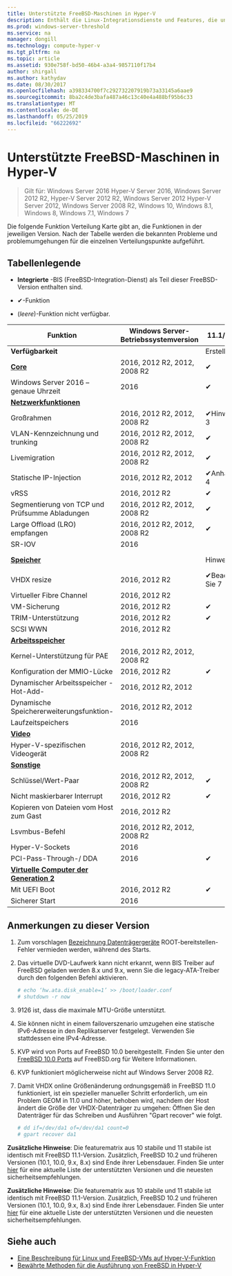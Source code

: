 ```yaml
---
title: Unterstützte FreeBSD-Maschinen in Hyper-V
description: Enthält die Linux-Integrationsdienste und Features, die unterschiedlichen Versionen
ms.prod: windows-server-threshold
ms.service: na
manager: dongill
ms.technology: compute-hyper-v
ms.tgt_pltfrm: na
ms.topic: article
ms.assetid: 930e758f-bd50-46b4-a3a4-9857110f17b4
author: shirgall
ms.author: kathydav
ms.date: 08/30/2017
ms.openlocfilehash: a398334700f7c292732207919b73a33145a6aae9
ms.sourcegitcommit: 8ba2c4de3bafa487a46c13c40e4a488bf95b6c33
ms.translationtype: MT
ms.contentlocale: de-DE
ms.lasthandoff: 05/25/2019
ms.locfileid: "66222692"
---
```

# <a name="supported-freebsd-virtual-machines-on-hyper-v"></a>Unterstützte FreeBSD-Maschinen in Hyper-V

>Gilt für: Windows Server 2016 Hyper-V Server 2016, Windows Server 2012 R2, Hyper-V Server 2012 R2, Windows Server 2012 Hyper-V Server 2012, Windows Server 2008 R2, Windows 10, Windows 8.1, Windows 8, Windows 7.1, Windows 7

Die folgende Funktion Verteilung Karte gibt an, die Funktionen in der jeweiligen Version. Nach der Tabelle werden die bekannten Probleme und problemumgehungen für die einzelnen Verteilungspunkte aufgeführt.

## <a name="table-legend"></a>Tabellenlegende

* **Integrierte** -BIS (FreeBSD-Integration-Dienst) als Teil dieser FreeBSD-Version enthalten sind.

* &#10004;-Funktion

* (*leere*)-Funktion nicht verfügbar.

|**Funktion**|**Windows Server-Betriebssystemversion**|**11.1/11.2**|**11.0**|**10.3**|**10.2**|**10.0 - 10.1**|**9.1 - 9.3, 8.4**|
|-|-|-|-|-|-|-|-|
|**Verfügbarkeit**||Erstellt|Erstellt|Erstellt|Erstellt|Erstellt|[Ports](https://svnweb.freebsd.org/ports/branches/2015Q1/emulators/hyperv-is/) |
|**[Core](Feature-Descriptions-for-Linux-and-FreeBSD-virtual-machines-on-Hyper-V.md#core)**|2016, 2012 R2, 2012, 2008 R2|&#10004;|&#10004;|&#10004;|&#10004;|&#10004;|&#10004; |
|Windows Server 2016 – genaue Uhrzeit|2016|&#10004;||||||
|**[Netzwerkfunktionen](Feature-Descriptions-for-Linux-and-FreeBSD-virtual-machines-on-Hyper-V.md#networking)**||||||||
|Großrahmen|2016, 2012 R2, 2012, 2008 R2|&#10004;Hinweis 3|&#10004;Hinweis 3|&#10004;Hinweis 3|&#10004;Hinweis 3|&#10004;Hinweis 3|&#10004;Hinweis 3|
|VLAN-Kennzeichnung und trunking|2016, 2012 R2, 2012, 2008 R2|&#10004;|&#10004;|&#10004;|&#10004;|&#10004;|&#10004;|
|Livemigration|2016, 2012 R2, 2012, 2008 R2|&#10004;|&#10004;|&#10004;|&#10004;|&#10004;|&#10004;|
|Statische IP-Injection|2016, 2012 R2, 2012|&#10004;Anhang 4|&#10004;Anhang 4|&#10004;Anhang 4|&#10004;Anhang 4|&#10004;Anhang 4|&#10004;|
|vRSS|2016, 2012 R2|&#10004;|&#10004;|||||
|Segmentierung von TCP und Prüfsumme Abladungen|2016, 2012 R2, 2012, 2008 R2|&#10004;|&#10004;|&#10004;|&#10004;|||
|Large Offload (LRO) empfangen|2016, 2012 R2, 2012, 2008 R2|&#10004;|&#10004;|&#10004;||||
|SR-IOV|2016|||||||
|**[Speicher](Feature-Descriptions-for-Linux-and-FreeBSD-virtual-machines-on-Hyper-V.md#storage)**||Hinweis 1|Hinweis 1|Hinweis 1|Hinweis 1|Beachten Sie 1,2|Beachten Sie 1,2|
|VHDX resize|2016, 2012 R2|&#10004;Beachten Sie 7|&#10004;Beachten Sie 7|||||
|Virtueller Fibre Channel|2016, 2012 R2|||||||
|VM-Sicherung|2016, 2012 R2|&#10004;||||||
|TRIM-Unterstützung|2016, 2012 R2|&#10004;||||||
|SCSI WWN|2016, 2012 R2|||||||
|**[Arbeitsspeicher](Feature-Descriptions-for-Linux-and-FreeBSD-virtual-machines-on-Hyper-V.md#memory)**||||||||
|Kernel-Unterstützung für PAE|2016, 2012 R2, 2012, 2008 R2|||||||
|Konfiguration der MMIO-Lücke|2016, 2012 R2|&#10004;|&#10004;|&#10004;|&#10004;|&#10004;|&#10004;|
|Dynamischer Arbeitsspeicher - Hot-Add-|2016, 2012 R2, 2012|||||||
|Dynamische Speichererweiterungsfunktion-|2016, 2012 R2, 2012|||||||
|Laufzeitspeichers|2016|||||||
|**[Video](Feature-Descriptions-for-Linux-and-FreeBSD-virtual-machines-on-Hyper-V.md#video)**||||||||
|Hyper-V-spezifischen Videogerät|2016, 2012 R2, 2012, 2008 R2|||||||
|**[Sonstige](Feature-Descriptions-for-Linux-and-FreeBSD-virtual-machines-on-Hyper-V.md#miscellaneous)**||||||||
|Schlüssel/Wert-Paar|2016, 2012 R2, 2012, 2008 R2|&#10004;|&#10004;|&#10004;|&#10004;Hinweis 6|&#10004;Hinweis 5, 6|&#10004;Hinweis 6|
|Nicht maskierbarer Interrupt|2016, 2012 R2|&#10004;|&#10004;|&#10004;|&#10004;|&#10004;|&#10004;|
|Kopieren von Dateien vom Host zum Gast|2016, 2012 R2|||||||
|Lsvmbus-Befehl|2016, 2012 R2, 2012, 2008 R2|||||||
|Hyper-V-Sockets|2016|||||||
|PCI-Pass-Through-/ DDA|2016|&#10004;||||||
|**[Virtuelle Computer der Generation 2](Feature-Descriptions-for-Linux-and-FreeBSD-virtual-machines-on-Hyper-V.md#generation-2-virtual-machines)**||||||||
|Mit UEFI Boot|2016, 2012 R2|&#10004;||||||
|Sicherer Start|2016|||||||

## <a name="BKMK_notes"></a>Anmerkungen zu dieser Version

1. Zum vorschlagen [Bezeichnung Datenträgergeräte]( https://www.freebsd.org/doc/handbook/geom-glabel.html) ROOT-bereitstellen-Fehler vermieden werden, während des Starts.

2. Das virtuelle DVD-Laufwerk kann nicht erkannt, wenn BIS Treiber auf FreeBSD geladen werden 8.x und 9.x, wenn Sie die legacy-ATA-Treiber durch den folgenden Befehl aktivieren.
    ```sh
    # echo ‘hw.ata.disk_enable=1’ >> /boot/loader.conf
    # shutdown -r now
    ```

3. 9126 ist, dass die maximale MTU-Größe unterstützt.

4. Sie können nicht in einem failoverszenario umzugehen eine statische IPv6-Adresse in den Replikatserver festgelegt. Verwenden Sie stattdessen eine IPv4-Adresse.

5. KVP wird von Ports auf FreeBSD 10.0 bereitgestellt. Finden Sie unter den [FreeBSD 10.0 Ports](https://svnweb.freebsd.org/ports/branches/2015Q1/emulators/hyperv-is/) auf FreeBSD.org für Weitere Informationen.

6. KVP funktioniert möglicherweise nicht auf Windows Server 2008 R2.

7. Damit VHDX online Größenänderung ordnungsgemäß in FreeBSD 11.0 funktioniert, ist ein spezieller manueller Schritt erforderlich, um ein Problem GEOM in 11.0 und höher, behoben wird, nachdem der Host ändert die Größe der VHDX-Datenträger zu umgehen: Öffnen Sie den Datenträger für das Schreiben und Ausführen "Gpart recover" wie folgt.
    ```sh
    # dd if=/dev/da1 of=/dev/da1 count=0
    # gpart recover da1
    ```
**Zusätzliche Hinweise**: Die featurematrix aus 10 stabile und 11 stabile ist identisch mit FreeBSD 11.1-Version. Zusätzlich, FreeBSD 10.2 und früheren Versionen (10.1, 10.0, 9.x, 8.x) sind Ende ihrer Lebensdauer. Finden Sie unter [hier](https://security.freebsd.org/) für eine aktuelle Liste der unterstützten Versionen und die neuesten sicherheitsempfehlungen.

**Zusätzliche Hinweise**: Die featurematrix aus 10 stabile und 11 stabile ist identisch mit FreeBSD 11.1-Version. Zusätzlich, FreeBSD 10.2 und früheren Versionen (10.1, 10.0, 9.x, 8.x) sind Ende ihrer Lebensdauer. Finden Sie unter [hier](https://security.freebsd.org/) für eine aktuelle Liste der unterstützten Versionen und die neuesten sicherheitsempfehlungen.

## <a name="see-also"></a>Siehe auch

* [Eine Beschreibung für Linux und FreeBSD-VMs auf Hyper-V-Funktion](Feature-Descriptions-for-Linux-and-FreeBSD-virtual-machines-on-Hyper-V.md)
* [Bewährte Methoden für die Ausführung von FreeBSD in Hyper-V](Best-practices-for-running-FreeBSD-on-Hyper-V.md)
